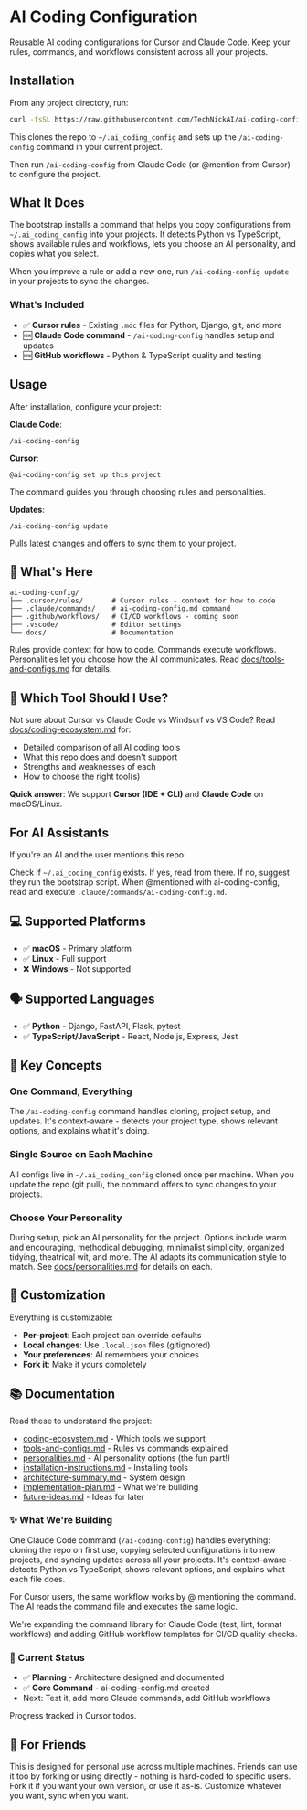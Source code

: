 # AI Coding Configuration

Reusable AI coding configurations for Cursor and Claude Code. Keep your rules, commands,
and workflows consistent across all your projects.

## Installation

From any project directory, run:

```bash
curl -fsSL https://raw.githubusercontent.com/TechNickAI/ai-coding-config/main/scripts/bootstrap.sh | bash
```

This clones the repo to `~/.ai_coding_config` and sets up the `/ai-coding-config`
command in your current project.

Then run `/ai-coding-config` from Claude Code (or @mention from Cursor) to configure the
project.

## What It Does

The bootstrap installs a command that helps you copy configurations from
`~/.ai_coding_config` into your projects. It detects Python vs TypeScript, shows
available rules and workflows, lets you choose an AI personality, and copies what you
select.

When you improve a rule or add a new one, run `/ai-coding-config update` in your
projects to sync the changes.

### What's Included

- ✅ **Cursor rules** - Existing `.mdc` files for Python, Django, git, and more
- 🆕 **Claude Code command** - `/ai-coding-config` handles setup and updates
- 🆕 **GitHub workflows** - Python & TypeScript quality and testing

## Usage

After installation, configure your project:

**Claude Code**:

```
/ai-coding-config
```

**Cursor**:

```
@ai-coding-config set up this project
```

The command guides you through choosing rules and personalities.

**Updates**:

```
/ai-coding-config update
```

Pulls latest changes and offers to sync them to your project.

## 📁 What's Here

```
ai-coding-config/
├── .cursor/rules/       # Cursor rules - context for how to code
├── .claude/commands/    # ai-coding-config.md command
├── .github/workflows/   # CI/CD workflows - coming soon
├── .vscode/             # Editor settings
└── docs/                # Documentation
```

Rules provide context for how to code. Commands execute workflows. Personalities let you
choose how the AI communicates. Read
[docs/tools-and-configs.md](docs/tools-and-configs.md) for details.

## 🤔 Which Tool Should I Use?

Not sure about Cursor vs Claude Code vs Windsurf vs VS Code? Read
[docs/coding-ecosystem.md](docs/coding-ecosystem.md) for:

- Detailed comparison of all AI coding tools
- What this repo does and doesn't support
- Strengths and weaknesses of each
- How to choose the right tool(s)

**Quick answer**: We support **Cursor (IDE + CLI)** and **Claude Code** on macOS/Linux.

## For AI Assistants

If you're an AI and the user mentions this repo:

Check if `~/.ai_coding_config` exists. If yes, read from there. If no, suggest they run
the bootstrap script. When @mentioned with ai-coding-config, read and execute
`.claude/commands/ai-coding-config.md`.

## 💻 Supported Platforms

- ✅ **macOS** - Primary platform
- ✅ **Linux** - Full support
- ❌ **Windows** - Not supported

## 🗣️ Supported Languages

- ✅ **Python** - Django, FastAPI, Flask, pytest
- ✅ **TypeScript/JavaScript** - React, Node.js, Express, Jest

## 🎨 Key Concepts

### One Command, Everything

The `/ai-coding-config` command handles cloning, project setup, and updates. It's
context-aware - detects your project type, shows relevant options, and explains what
it's doing.

### Single Source on Each Machine

All configs live in `~/.ai_coding_config` cloned once per machine. When you update the
repo (git pull), the command offers to sync changes to your projects.

### Choose Your Personality

During setup, pick an AI personality for the project. Options include warm and
encouraging, methodical debugging, minimalist simplicity, organized tidying, theatrical
wit, and more. The AI adapts its communication style to match. See
[docs/personalities.md](docs/personalities.md) for details on each.

## 🔧 Customization

Everything is customizable:

- **Per-project**: Each project can override defaults
- **Local changes**: Use `.local.json` files (gitignored)
- **Your preferences**: AI remembers your choices
- **Fork it**: Make it yours completely

## 📚 Documentation

Read these to understand the project:

- [coding-ecosystem.md](docs/coding-ecosystem.md) - Which tools we support
- [tools-and-configs.md](docs/tools-and-configs.md) - Rules vs commands explained
- [personalities.md](docs/personalities.md) - AI personality options (the fun part!)
- [installation-instructions.md](docs/installation-instructions.md) - Installing tools
- [architecture-summary.md](docs/architecture-summary.md) - System design
- [implementation-plan.md](implementation-plan.md) - What we're building
- [future-ideas.md](docs/future-ideas.md) - Ideas for later

### ✨ What We're Building

One Claude Code command (`/ai-coding-config`) handles everything: cloning the repo on
first use, copying selected configurations into new projects, and syncing updates across
all your projects. It's context-aware - detects Python vs TypeScript, shows relevant
options, and explains what each file does.

For Cursor users, the same workflow works by @ mentioning the command. The AI reads the
command file and executes the same logic.

We're expanding the command library for Claude Code (test, lint, format workflows) and
adding GitHub workflow templates for CI/CD quality checks.

### 🎯 Current Status

- ✅ **Planning** - Architecture designed and documented
- ✅ **Core Command** - ai-coding-config.md created
- Next: Test it, add more Claude commands, add GitHub workflows

Progress tracked in Cursor todos.

## 🤝 For Friends

This is designed for personal use across multiple machines. Friends can use it too by
forking or using directly - nothing is hard-coded to specific users. Fork it if you want
your own version, or use it as-is. Customize whatever you want, sync when you want.
